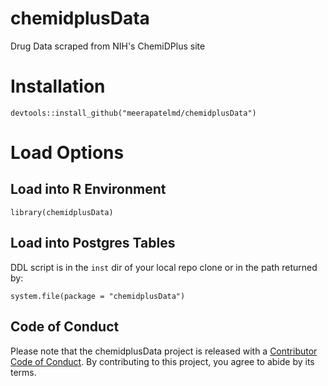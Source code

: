 # chemidplusData    
Drug Data scraped from NIH's ChemiDPlus site     

# Installation
```
devtools::install_github("meerapatelmd/chemidplusData")
```

# Load Options   
## Load into R Environment 
```
library(chemidplusData)
```

## Load into Postgres Tables  
DDL script is in the `inst` dir of your local repo clone or in the path returned by: 
```
system.file(package = "chemidplusData") 
```

## Code of Conduct
  
  Please note that the chemidplusData project is released with a [Contributor Code of Conduct](https://contributor-covenant.org/version/2/0/CODE_OF_CONDUCT.html). By contributing to this project, you agree to abide by its terms.
